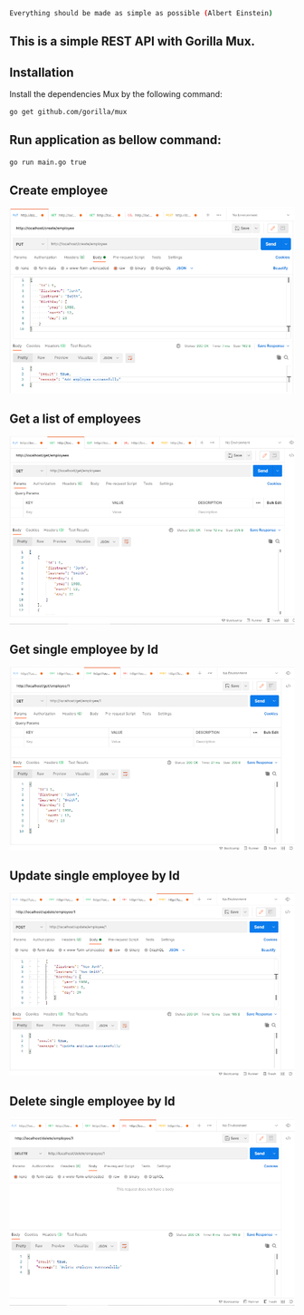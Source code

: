```sh
Everything should be made as simple as possible (Albert Einstein)
```

## This is a simple REST API with Gorilla Mux.

## Installation
Install the dependencies Mux by the following command:

```sh
go get github.com/gorilla/mux
```

## Run application as bellow command:
```sh
go run main.go true
```

## Create employee 
![](https://github.com/TaiLeThanhGit/EmployeeREST_API/blob/master/readme_images/create_imployee.png)

## Get a list of employees
![](https://github.com/TaiLeThanhGit/EmployeeREST_API/blob/master/readme_images/get_employee_list.png)

## Get single employee by Id
![](https://github.com/TaiLeThanhGit/EmployeeREST_API/blob/master/readme_images/get_employee_by_id.png)

## Update single employee by Id
![](https://github.com/TaiLeThanhGit/EmployeeREST_API/blob/master/readme_images/update_employee.png)

## Delete single employee by Id
![](https://github.com/TaiLeThanhGit/EmployeeREST_API/blob/master/readme_images/delete_employee.png)
